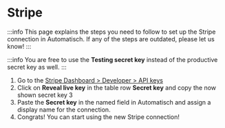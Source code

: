 # Stripe

:::info
This page explains the steps you need to follow to set up the Stripe connection in Automatisch. If any of the steps are outdated, please let us know!
:::

:::info
You are free to use the **Testing secret key** instead of the productive secret key as well.
:::

1. Go to the [Stripe Dashboard > Developer > API keys](https://dashboard.stripe.com/apikeys)
2. Click on **Reveal live key** in the table row **Secret key** and copy the now shown secret key 3
3. Paste the **Secret key** in the named field in Automatisch and assign a display name for the connection.
4. Congrats! You can start using the new Stripe connection!
